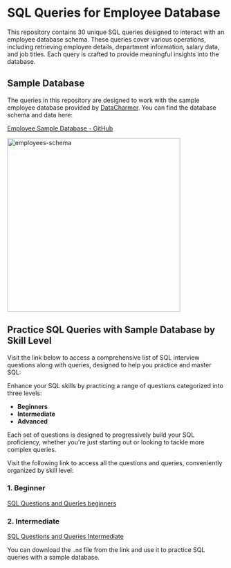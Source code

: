 # SQL Queries for Employee Database

This repository contains 30 unique SQL queries designed to interact with an employee database schema. These queries cover various operations, including retrieving employee details, department information, salary data, and job titles. Each query is crafted to provide meaningful insights into the database.

## Sample Database

The queries in this repository are designed to work with the sample employee database provided by [DataCharmer](https://github.com/datacharmer/test_db). You can find the database schema and data here:

[Employee Sample Database - GitHub](https://github.com/datacharmer/test_db/tree/master)


<img width="400" alt="employees-schema" src="https://github.com/user-attachments/assets/62dbbd70-a954-40ca-98df-bc6ee508c1e9">



## Practice SQL Queries with Sample Database by Skill Level

Visit the link below to access a comprehensive list of SQL interview questions along with queries, designed to help you practice and master SQL:

Enhance your SQL skills by practicing a range of questions categorized into three levels:


- **Beginners**
- **Intermediate**
- **Advanced**

Each set of questions is designed to progressively build your SQL proficiency, whether you're just starting out or looking to tackle more complex queries.

Visit the following link to access all the questions and queries, conveniently organized by skill level:

### 1. Beginner

[SQL Questions and Queries beginners](https://github.com/Shreyasgowda701/MySQL-sample_DB-and-Interview-Questions/blob/main/Practice%20for%20Beginners/SQL%20Questions%20and%20Queries%201.md)

### 2. Intermediate

[SQL Questions and Queries Intermediate](https://github.com/Shreyasgowda701/MySQL-sample_DB-and-Interview-Questions/blob/main/Practice%20for%20Intermediate/SQL%20Questions%20and%20Queries%202.md)

You can download the `.md` file from the link and use it to practice SQL queries with a sample database.
